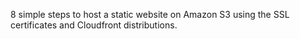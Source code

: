 8 simple steps to host a static website on Amazon S3 using the SSL certificates and Cloudfront distributions.
